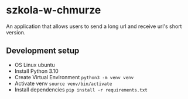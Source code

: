 # szkola-w-chmurze
An application that allows users to send a long url and receive url's short version.

## Development setup
- OS Linux ubuntu
- Install Python 3.10
- Create Virtual Environment
`python3 -m venv venv`
- Activate venv
`source venv/bin/activate`
- Install dependencies
`pip install -r requirements.txt`